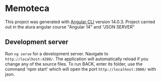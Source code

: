 # Memoteca

This project was generated with [Angular CLI](https://github.com/angular/angular-cli) version 14.0.3.
Project carried out in the alura angular course "Angular 14" and "JSON SERVER"

## Development server

Run `ng serve` for a development server. Navigate to `http://localhost:4200/`. The application will automatically reload if you change any of the source files. To run BACK, enter its folder, use the command 'npm start' which will open the port `http://localhost:3000/` with json.
